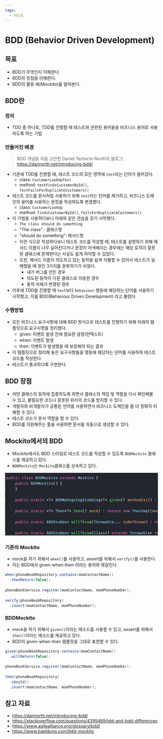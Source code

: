 ```yaml
---
tags:
  - 테스트
---
```

# BDD (Behavior Driven Development)

## 목표

- BDD가 무엇인지 이해한다.
- BDD의 장점을 이해한다.
- BDD의 활용 예(Mockito)를 알아본다.

## BDD란

### 정의

- TDD 중 하나로, TDD를 진행할 때 테스트와 관련된 용어들을 비즈니스 용어로 사용하도록 하는 기법

### 만들어진 배경

> BDD 개념을 처음 고안한 Daniel Terhorst-North의 블로그: https://dannorth.net/introducing-bdd/

- 기존에 TDD를 진행할 때, 테스트 코드의 모든 영역에 `test`라는 단어가 들어갔다.
	- class: `CustomerLookUpTest`
	- method: `testFindsCustomerById()`, `TestFailsForDuplicateCustomers()`
- 테스트 코드를 문서처럼 사용하기 위해 `test`라는 단어를 제거하고, 비즈니스 도메인의 용어를 사용하는 문장을 작성하도록 변경했다.
	- class: `CustomerLookUp`
	- method: `findsCustomerById()`, `failsForDuplicateCustomers()`
- 이 기법을 사용하다보니 아래와 같은 관습을 갖기 시작했다.
	- `The class should do something`
	- "The class" : 클래스명
	- "should do something": 메서드명
	- 이런 식으로 작성하다보니 테스트 코드를 작성할 때, 테스트를 설명하기 위해 메서드 이름이 너무 길어진다거나 문장이 어색해지는 경우에는 해당 로직이 잘못된 클래스에 존재한다는 사실도 쉽게 파악할 수 있었다.
	- 또한, 메서드 이름이 의도하고 있는 동작을 쉽게 식별할 수 있어서 테스트가 실패했을 때 원인 3가지를 분류하기가 쉬웠다.
		- 내가 버그를 만든 경우
		- 의도된 동작이 다른 클래스로 이동한 경우
		- 동작 자체가 변경된 경우
- 이후에 TDD를 진행할 때 `test`보다 `behaviour` 행동에 해당하는 단어를 사용하기 시작했고, 이를 BDD(Behaviour Driven Development) 라고 불렀다.

### 수행방법

- 모든 비즈니스 요구사항에 대해 BDD 방식으로 테스트를 진행하기 위해 아래의 템플릿으로 요구사항을 정리했다.
	- given: 이벤트 발생 전에 필요한 설정(컨텍스트)
	- when: 이벤트 발생
	- then: 이벤트가 발생했을 때 보장해야 되는 결과 
- 이 템플릿으로 정리해 놓은 요구사항들을 행동에 해당하는 단어를 사용하여 테스트 코드를 작성한다.
- 테스트가 통과하다록 구현한다.

## BDD 장점

- 어떤 클래스의 동작에 집중하도록 하면서 클래스의 책임 및 역할을 다시 확인해볼 수 있고, 불필요한 코드나 잘못된 위치의 코드를 방지할 수 있다.
- 개발자와 비개발자가 공통된 언어를 사용하면서 비즈니스 도메인을 좀 더 정확히 이해할 수 있다.
- 테스트 코드가 문서 역할을 할 수 있다.
- BDD를 지원해주는 툴을 사용하면 문서를 자동으로 생성할 수 있다.

## Mockito에서의 BDD

- Mockito에서도 BDD 스타일로 테스트 코드를 작성할 수 있도록 `BDDMockito` 클래스를 제공하고 있다.
- `BDDMockito`는 `Mockito`클래스를 상속하고 있다.

![](assets/Pasted%20image%2020230215183102.png)

### 기존의 Mockito

- mock을 하기 위해서 `when()`를 사용하고, assert를 위해서 `verify()`를 사용한다.
- 이는 BDD에서 given-when-then 이라는 용어와 헷갈린다.

```java
when(phoneBookRepository.contains(momContactName))
  .thenReturn(false);
 
phoneBookService.register(momContactName, momPhoneNumber);
 
verify(phoneBookRepository)
  .insert(momContactName, momPhoneNumber);
```

### BDDMockito

- mock을 하기 위해서 `given()`이라는 메소드를 사용할 수 있고, assert를 위해서 `then()`이라는 메소드를 제공하고 있다.
- BDD의 given-when-then 템플릿을 그대로 표현할 수 있다.

```java
given(phoneBookRepository.contains(momContactName))
  .willReturn(false);
 
phoneBookService.register(momContactName, momPhoneNumber);
 
then(phoneBookRepository)
  .should()
  .insert(momContactName, momPhoneNumber);
```

## 참고 자료

- https://dannorth.net/introducing-bdd/
- https://stackoverflow.com/questions/4395469/tdd-and-bdd-differences
- https://www.agilealliance.org/glossary/bdd/
- https://www.baeldung.com/bdd-mockito



